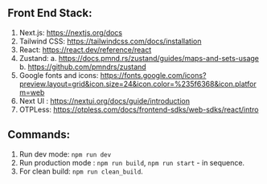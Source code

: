 ## Front End Stack:

1. Next.js: https://nextjs.org/docs
2. Tailwind CSS: https://tailwindcss.com/docs/installation
3. React: https://react.dev/reference/react
4. Zustand:
   a. https://docs.pmnd.rs/zustand/guides/maps-and-sets-usage
   b. https://github.com/pmndrs/zustand
5. Google fonts and icons: https://fonts.google.com/icons?preview.layout=grid&icon.size=24&icon.color=%235f6368&icon.platform=web
6. Next UI : https://nextui.org/docs/guide/introduction
7. OTPLess: https://otpless.com/docs/frontend-sdks/web-sdks/react/intro

## Commands:

1. Run dev mode: `npm run dev`
2. Run production mode : `npm run build`, `npm run start` - in sequence.
3. For clean build: `npm run clean_build`.
